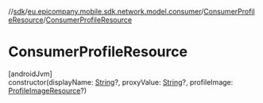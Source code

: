 //[sdk](../../../index.md)/[eu.epicompany.mobile.sdk.network.model.consumer](../index.md)/[ConsumerProfileResource](index.md)/[ConsumerProfileResource](-consumer-profile-resource.md)

# ConsumerProfileResource

[androidJvm]\
constructor(displayName: [String](https://kotlinlang.org/api/latest/jvm/stdlib/kotlin/-string/index.html)?, proxyValue: [String](https://kotlinlang.org/api/latest/jvm/stdlib/kotlin/-string/index.html)?, profileImage: [ProfileImageResource](../../eu.epicompany.mobile.sdk.network.model/-profile-image-resource/index.md)?)
